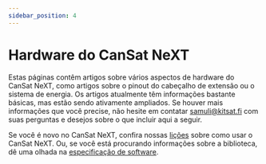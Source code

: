 ```yaml
---
sidebar_position: 4
---
```


# Hardware do CanSat NeXT

Estas páginas contêm artigos sobre vários aspectos de hardware do CanSat NeXT, como artigos sobre o pinout do cabeçalho de extensão ou o sistema de energia. Os artigos atualmente têm informações bastante básicas, mas estão sendo ativamente ampliados. Se houver mais informações que você precise, não hesite em contatar samuli@kitsat.fi com suas perguntas e desejos sobre o que incluir aqui a seguir.

Se você é novo no CanSat NeXT, confira nossas [lições](./../course/course.md) sobre como usar o CanSat NeXT. Ou, se você está procurando informações sobre a biblioteca, dê uma olhada na [especificação de software](./../CanSat-software/CanSat-software.md).